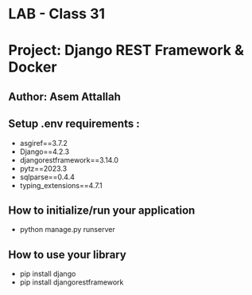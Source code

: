 # LAB - Class 31
# Project: Django REST Framework & Docker
## Author: Asem Attallah


## Setup .env requirements :
* asgiref==3.7.2
* Django==4.2.3
* djangorestframework==3.14.0
* pytz==2023.3
* sqlparse==0.4.4
* typing_extensions==4.7.1


## How to initialize/run your application
* python manage.py runserver

## How to use your library
* pip install django
* pip install djangorestframework


